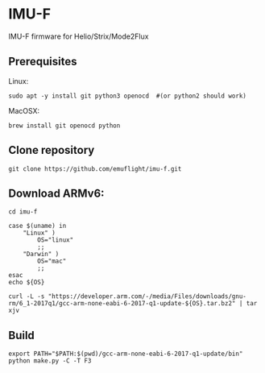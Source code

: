 # IMU-F
IMU-F firmware for Helio/Strix/Mode2Flux

## Prerequisites

Linux:
```shell
sudo apt -y install git python3 openocd  #(or python2 should work)
```

MacOSX:

```shell
brew install git openocd python
```


## Clone repository
```shell
git clone https://github.com/emuflight/imu-f.git
```

## Download ARMv6:
```
cd imu-f

case $(uname) in
    "Linux" )
        OS="linux"
        ;;
    "Darwin" )
        OS="mac"
        ;;
esac
echo ${OS}

curl -L -s "https://developer.arm.com/-/media/Files/downloads/gnu-rm/6_1-2017q1/gcc-arm-none-eabi-6-2017-q1-update-${OS}.tar.bz2" | tar xjv
```

## Build
```shell
export PATH="$PATH:$(pwd)/gcc-arm-none-eabi-6-2017-q1-update/bin"
python make.py -C -T F3
```
